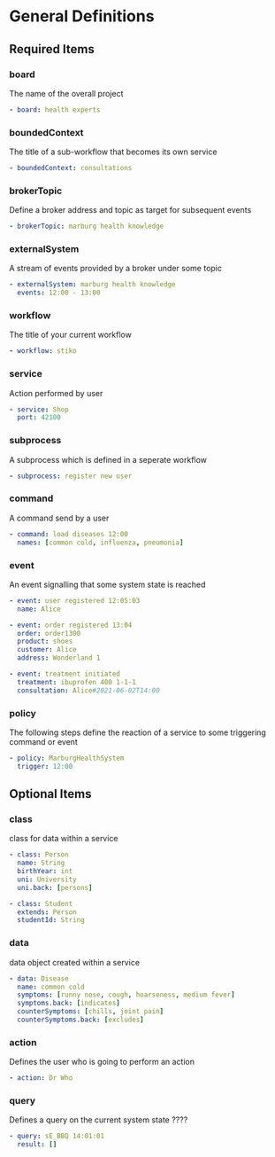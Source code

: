 # General Definitions

## Required Items
### board
The name of the overall project
```yaml
- board: health experts
```

### boundedContext
The title of a sub-workflow that becomes its own service
```yaml
- boundedContext: consultations
```

### brokerTopic
Define a broker address and topic as target for subsequent events
```yaml
- brokerTopic: marburg health knowledge
```

### externalSystem
A stream of events provided by a broker under some topic
```yaml
- externalSystem: marburg health knowledge
  events: 12:00 - 13:00
```

### workflow
The title of your current workflow
```yaml
- workflow: stiko
```

### service
Action performed by user
```yaml
- service: Shop
  port: 42100
```

### subprocess
A subprocess which is defined in a seperate workflow
```yaml
- subprocess: register new user
```

### command
A command send by a user
```yaml
- command: load diseases 12:00
  names: [common cold, influenza, pneumonia]
```

### event
An event signalling that some system state is reached
```yaml
- event: user registered 12:05:03
  name: Alice
```

```yaml
- event: order registered 13:04
  order: order1300
  product: shoes
  customer: Alice
  address: Wonderland 1
```

```yaml
- event: treatment initiated
  treatment: ibuprofen 400 1-1-1
  consultation: Alice#2021-06-02T14:00
```

### policy
The following steps define the reaction of a service to some triggering command or event
```yaml
- policy: MarburgHealthSystem
  trigger: 12:00
```

## Optional Items
### class
class for data within a service
```yaml
- class: Person
  name: String
  birthYear: int
  uni: University
  uni.back: [persons]

- class: Student
  extends: Person
  studentId: String
```

### data
data object created within a service
```yaml
- data: Disease
  name: common cold
  symptoms: [runny nose, cough, hoarseness, medium fever]
  symptoms.back: [indicates]
  counterSymptoms: [chills, joint pain]
  counterSymptoms.back: [excludes]
```

### action
Defines the user who is going to perform an action
```yaml
- action: Dr Who
```

### query
Defines a query on the current system state ????
```yaml
- query: sE_BBQ 14:01:01
  result: []
```
